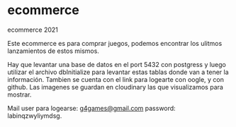 # ecommerce
ecommerce 2021


Este ecommerce es para comprar juegos, podemos encontrar los ulitmos lanzamientos de estos mismos.

Hay que levantar una base de datos en el port 5432 con postgress y luego utilizar el archivo dbInitialize para
levantar estas tablas donde van a tener la información.
Tambien se cuenta con el link para logearte con oogle, y con github.
Las imagenes se guardan en cloudinary las que visualizamos para mostrar.

Mail user para logearse: g4games@gmail.com password: labinqzwyliymdsg.


